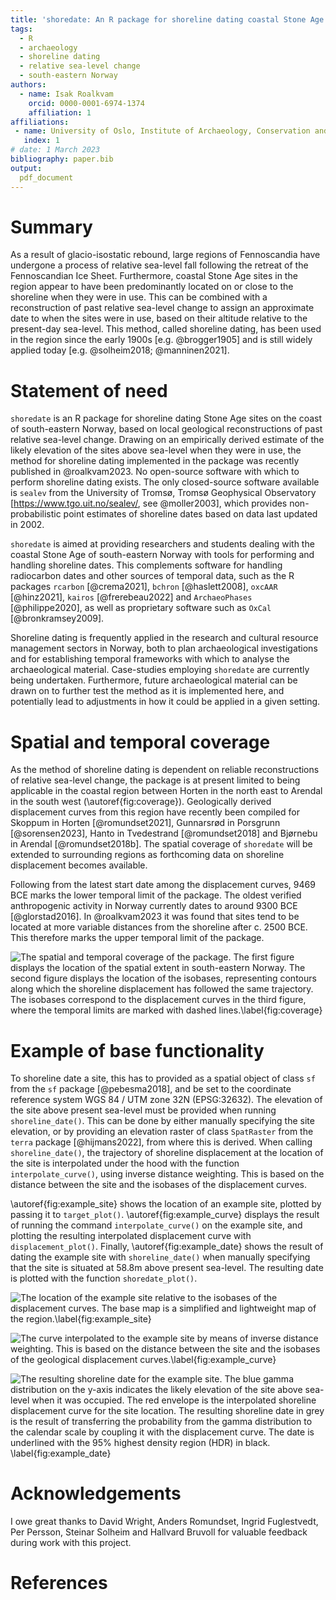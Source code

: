 ```yaml
---
title: 'shoredate: An R package for shoreline dating coastal Stone Age sites in south-eastern Norway'
tags:
  - R
  - archaeology
  - shoreline dating
  - relative sea-level change
  - south-eastern Norway
authors:
  - name: Isak Roalkvam
    orcid: 0000-0001-6974-1374
    affiliation: 1
affiliations:
 - name: University of Oslo, Institute of Archaeology, Conservation and History
   index: 1
# date: 1 March 2023 
bibliography: paper.bib
output: 
  pdf_document
---
```


# Summary

As a result of glacio-isostatic rebound, large regions of Fennoscandia have 
undergone a process of relative sea-level fall following the 
retreat of the Fennoscandian Ice Sheet. Furthermore, coastal Stone Age sites 
in the region appear to have been predominantly located on or close to the 
shoreline when they were in use. This can be combined with a reconstruction of 
past relative sea-level change to assign an approximate date to when the sites 
were in use, based on their altitude relative to the present-day sea-level. 
This method, called shoreline dating, has been used in the region since the 
early 1900s [e.g. @brogger1905] and is still widely applied today [e.g.
@solheim2018; @manninen2021].

# Statement of need

`shoredate` is an R package for shoreline dating Stone Age sites on the
coast of south-eastern Norway, based on local geological reconstructions
of past relative sea-level change. Drawing on an empirically derived
estimate of the likely elevation of the sites above sea-level when they
were in use, the method for shoreline dating implemented in the package was 
recently published in @roalkvam2023. No open-source software with which to
perform shoreline dating exists. The only
closed-source software available is `sealev` from the University of
Tromsø, Tromsø Geophysical Observatory
[<https://www.tgo.uit.no/sealev/>, see @moller2003], which provides
non-probabilistic point estimates of shoreline dates based on data last
updated in 2002.

`shoredate` is aimed at providing researchers and students dealing with
the coastal Stone Age of south-eastern Norway with tools for
performing and handling shoreline dates. This complements
software for handling radiocarbon dates and other sources of
temporal data, such as the R packages `rcarbon` [@crema2021], `bchron`
[@haslett2008], `oxcAAR` [@hinz2021], `kairos` [@frerebeau2022] and
`ArchaeoPhases` [@philippe2020], as well as proprietary software such as
`OxCal` [@bronkramsey2009].

Shoreline dating is frequently applied in the research and cultural
resource management sectors in Norway, both to plan archaeological
investigations and for establishing temporal frameworks with which to
analyse the archaeological material. Case-studies employing `shoredate`
are currently being undertaken. Furthermore, future archaeological
material can be drawn on to further test the method as it is implemented here, 
and potentially lead to adjustments in how it could be applied in a given 
setting.

# Spatial and temporal coverage

As the method of shoreline dating is dependent on reliable
reconstructions of relative sea-level change, the package is at present
limited to being applicable in the coastal region between Horten in the
north east to Arendal in the south west (\autoref{fig:coverage}).
Geologically derived displacement curves from this region have recently
been compiled for Skoppum in Horten [@romundset2021], Gunnarsrød in
Porsgrunn [@sorensen2023], Hanto in Tvedestrand [@romundset2018] and Bjørnebu in
Arendal [@romundset2018b]. The spatial coverage of `shoredate`  will be extended
to surrounding regions as forthcoming data on shoreline displacement
becomes available. 

Following from the latest start date among the displacement curves, 
9469 BCE marks the lower temporal limit of the package. The oldest verified 
anthropogenic activity in Norway currently dates to around 9300 BCE 
[@glorstad2016]. In @roalkvam2023 it was found that sites tend to be located at 
more variable distances from the shoreline after c. 2500 BCE. This therefore 
marks the upper temporal limit of the package.

![The spatial and temporal coverage of the package. The first figure
displays the location of the spatial extent in south-eastern Norway. The
second figure displays the location of the isobases, representing contours
along which the shoreline displacement has followed the same
trajectory. The isobases correspond to the displacement curves in the
third figure, where the temporal limits are marked with dashed
lines.\label{fig:coverage}](../man/figures/coverage.png)

# Example of base functionality

To shoreline date a site, this has to provided as a spatial object of
class `sf` from the `sf` package [@pebesma2018], and be set to the coordinate 
reference system WGS 84 / UTM zone 32N (EPSG:32632). The elevation of the site
above present sea-level must be provided when running `shoreline_date()`. This
can be done by either manually specifying the site elevation, or by providing an 
elevation raster of class `SpatRaster` from the `terra` package [@hijmans2022], 
from where this is derived. When calling `shoreline_date()`, the trajectory of 
shoreline displacement at the location of the site is interpolated under the 
hood with the function `interpolate_curve()`, using inverse distance
weighting. This is based on the distance between the site and the isobases of
the displacement curves.

\autoref{fig:example_site} shows the location of an example site,
plotted by passing it to `target_plot()`. \autoref{fig:example_curve} 
displays the result of running the command `interpolate_curve()` on the example
site, and plotting the resulting interpolated displacement curve with
`displacement_plot()`. Finally, \autoref{fig:example_date} shows
the result of dating the example site with `shoreline_date()` when
manually specifying that the site is situated at 58.8m above present sea-level. 
The resulting date is plotted with the function `shoredate_plot()`.

![The location of the example site relative to the isobases of the
displacement curves. The base map is a simplified and lightweight map of
the region.\label{fig:example_site}](example_site.png) 

![The curve interpolated to the example site by means of inverse distance 
weighting. This is based on the
distance between the site and the isobases of the geological
displacement curves.\label{fig:example_curve}](example_curve.png) 

![The resulting shoreline date
for the example site. The blue gamma distribution on the y-axis
indicates the likely elevation of the site above sea-level when it was
occupied. The red envelope is the interpolated shoreline displacement
curve for the site location. The resulting shoreline date in grey is the
result of transferring the probability from the gamma distribution to
the calendar scale by coupling it with the displacement curve. The date is
underlined with the 95% highest density region (HDR) in black.
\label{fig:example_date}](example_date.png)

# Acknowledgements

I owe great thanks to David Wright, Anders Romundset, Ingrid Fuglestvedt, Per 
Persson, Steinar Solheim and Hallvard Bruvoll for valuable feedback during
work with this project.

# References
